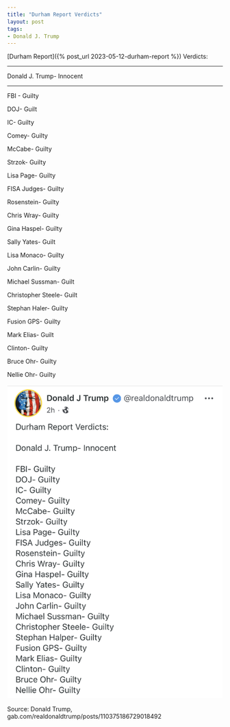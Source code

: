 ```yaml
---
title: "Durham Report Verdicts"
layout: post
tags:
- Donald J. Trump
---
```


[Durham Report]({% post_url 2023-05-12-durham-report %}) Verdicts:

---

Donald J. Trump- Innocent

---

FBI - Guilty

DOJ- Guilt

IC- Guilty

Comey- Guilty

McCabe- Guilty

Strzok- Guilty

Lisa Page- Guilty

FISA Judges- Guilty

Rosenstein- Guilty

Chris Wray- Guilty

Gina Haspel- Guilty

Sally Yates- Guilt

Lisa Monaco- Guilty

John Carlin- Guilty

Michael Sussman- Guilt

Christopher Steele- Guilt

Stephan Haler- Guilty

Fusion GPS- Guilty

Mark Elias- Guilt

Clinton- Guilty

Bruce Ohr- Guilty

Nellie Ohr- Guilty

![Durham Report Verdicts according to Donald Trump](/assets/2023-05-15-durham-report-verdicts.png "Durham Report Verdicts according to Donald Trump")

Source: Donald Trump, gab.com/realdonaldtrump/posts/110375186729018492
